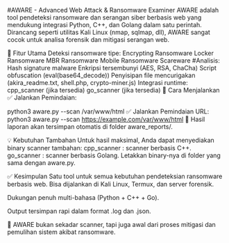 #AWARE - Advanced Web Attack & Ransomware Examiner
AWARE adalah tool pendeteksi ransomware dan serangan siber berbasis web yang mendukung integrasi Python, C++, dan Golang dalam satu perintah. Dirancang seperti utilitas Kali Linux (nmap, sqlmap, dll), AWARE sangat cocok untuk analisa forensik dan mitigasi serangan web.

🔧 Fitur Utama
Deteksi ransomware tipe:
Encrypting Ransomware
Locker Ransomware
MBR Ransomware
Mobile Ransomware
Scareware
#Analisis:
Hash signature malware
Enkripsi tersembunyi (AES, RSA, ChaCha)
Script obfuscation (eval(base64_decode))
Penyisipan file mencurigakan (akira_readme.txt, shell.php, crypto-miner.js)
Integrasi runtime:
cpp_scanner (jika tersedia)
go_scanner (jika tersedia)
🚀 Cara Menjalankan
✅ Jalankan Pemindaian:

python3 aware.py --scan /var/www/html
✅ Jalankan Pemindaian URL:
python3 aware.py --scan https://example.com/var/www/html
📁 Hasil laporan akan tersimpan otomatis di folder aware_reports/.

💡 Kebutuhan Tambahan
Untuk hasil maksimal, Anda dapat menyediakan binary scanner tambahan:
cpp_scanner : scanner berbasis C++.
go_scanner : scanner berbasis Golang.
Letakkan binary-nya di folder yang sama dengan aware.py.

✅ Kesimpulan
Satu tool untuk semua kebutuhan pendeteksian ransomware berbasis web.
Bisa dijalankan di Kali Linux, Termux, dan server forensik.

Dukungan penuh multi-bahasa (Python + C++ + Go).

Output tersimpan rapi dalam format .log dan .json.

🧠 AWARE bukan sekadar scanner, tapi juga awal dari proses mitigasi dan pemulihan sistem akibat ransomware.
